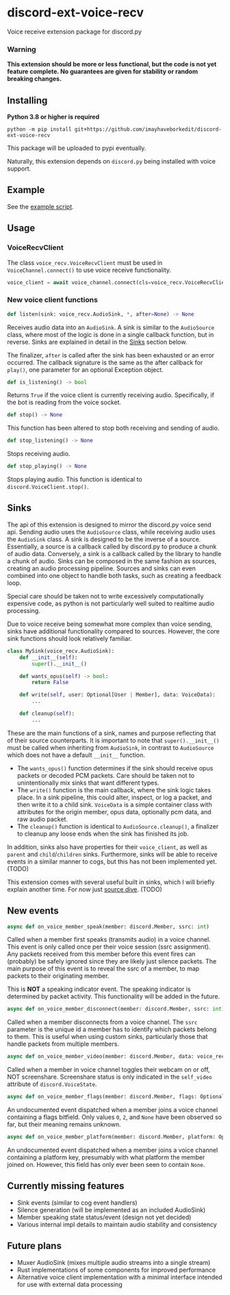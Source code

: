 # discord-ext-voice-recv
Voice receive extension package for discord.py

### Warning
**This extension should be more or less functional, but the code is not yet feature complete.  No guarantees are given for stability or random breaking changes.**

## Installing
**Python 3.8 or higher is required**

`python -m pip install git+https://github.com/imayhaveborkedit/discord-ext-voice-recv`

This package will be uploaded to pypi eventually.

Naturally, this extension depends on `discord.py` being installed with voice support.

## Example
See the [example script](examples/recv.py).

## Usage
### VoiceRecvClient
The class `voice_recv.VoiceRecvClient` must be used in `VoiceChannel.connect()` to use voice receive functionality.
```python
voice_client = await voice_channel.connect(cls=voice_recv.VoiceRecvClient)
```

### New voice client functions
```python
def listen(sink: voice_recv.AudioSink, *, after=None) -> None
```
Receives audio data into an `AudioSink`.  A sink is similar to the `AudioSource` class, where most of the logic is done in a single callback function, but in reverse.  Sinks are explained in detail in the [Sinks](#sinks) section below.

The finalizer, `after` is called after the sink has been exhausted or an error occurred.  The callback signature is the same as the after callback for `play()`, one parameter for an optional Exception object.

```python
def is_listening() -> bool
```
Returns `True` if the voice client is currently receiving audio.  Specifically, if the bot is reading from the voice socket.

```python
def stop() -> None
```
This function has been altered to stop both receiving and sending of audio.

```python
def stop_listening() -> None
```
Stops receiving audio.

```python
def stop_playing() -> None
```
Stops playing audio.  This function is identical to `discord.VoiceClient.stop()`.

## Sinks
The api of this extension is designed to mirror the discord.py voice send api.  Sending audio uses the `AudioSource` class, while receiving audio uses the `AudioSink` class.  A sink is designed to be the inverse of a source.  Essentially, a source is a callback called by discord.py to produce a chunk of audio data.  Conversely, a sink is a callback called by the library to handle a chunk of audio.  Sinks can be composed in the same fashion as sources, creating an audio processing pipeline.  Sources and sinks can even combined into one object to handle both tasks, such as creating a feedback loop.

Special care should be taken not to write excessively computationally expensive code, as python is not particularly well suited to realtime audio processing.

Due to voice receive being somewhat more complex than voice sending, sinks have additional functionality compared to sources.  However, the core sink functions should look relatively familiar.

```python
class MySink(voice_recv.AudioSink):
    def __init__(self):
        super().__init__()

    def wants_opus(self) -> bool:
        return False

    def write(self, user: Optional[User | Member], data: VoiceData):
        ...

    def cleanup(self):
        ...
```

These are the main functions of a sink, names and purpose reflecting that of their source counterparts.  It is important to note that `super().__init__()` must be called when inheriting from `AudioSink`, in contrast to `AudioSource` which does not have a default `__init__` function.

- The `wants_opus()` function determines if the sink should receive opus packets or decoded PCM packets.  Care should be taken not to unintentionally mix sinks that want different types.
- The `write()` function is the main callback, where the sink logic takes place.  In a sink pipeline, this could alter, inspect, or log a packet, and then write it to a child sink.  `VoiceData` is a simple container class with attributes for the origin member, opus data, optionally pcm data, and raw audio packet.
- The `cleanup()` function is identical to `AudioSource.cleanup()`, a finalizer to cleanup any loose ends when the sink has finished its job.

In addition, sinks also have properties for their `voice_client`, as well as `parent` and `child`/`children` sinks.  Furthermore, sinks will be able to receive events in a similar manner to cogs, but this has not been implemented yet. (TODO)

This extension comes with several useful built in sinks, which I will briefly explain another time.  For now just [source dive](discord/ext/voice_recv/sinks.py).  (TODO)

## New events
```python
async def on_voice_member_speak(member: discord.Member, ssrc: int)
```
Called when a member first speaks (transmits audio) in a voice channel.  This event is only called once per their voice session (ssrc assignment).  Any packets received from this member before this event fires can (probably) be safely ignored since they are likely just silence packets.  The main purpose of this event is to reveal the ssrc of a member, to map packets to their originating member.

This is **NOT** a speaking indicator event.  The speaking indicator is determined by packet activity.  This functionality will be added in the future.

```python
async def on_voice_member_disconnect(member: discord.Member, ssrc: int)
```
Called when a member disconnects from a voice channel. The `ssrc` parameter is the unique id a member has to identify which packets belong to them.  This is useful when using custom sinks, particularly those that handle packets from multiple members.

```python
async def on_voice_member_video(member: discord.Member, data: voice_recv.VoiceVideoStreams)
```
Called when a member in voice channel toggles their webcam on or off, NOT screenshare.  Screenshare status is only indicated in the `self_video` attribute of `discord.VoiceState`.

```python
async def on_voice_member_flags(member: discord.Member, flags: Optional[int])
```
An undocumented event dispatched when a member joins a voice channel containing a flags bitfield.  Only values `0`, `2`, and `None` have been observed so far, but their meaning remains unknown.

```python
async def on_voice_member_platform(member: discord.Member, platform: Optional[int | str])
```
An undocumented event dispatched when a member joins a voice channel containing a platform key, presumably with what platform the member joined on.  However, this field has only ever been seen to contain `None`.

## Currently missing features
- Sink events (similar to cog event handlers)
- Silence generation (will be implemented as an included AudioSink)
- Member speaking state status/event (design not yet decided)
- Various internal impl details to maintain audio stability and consistency

## Future plans
- Muxer AudioSink (mixes multiple audio streams into a single stream)
- Rust implementations of some components for improved performance
- Alternative voice client implementation with a minimal interface intended for use with external data processing
